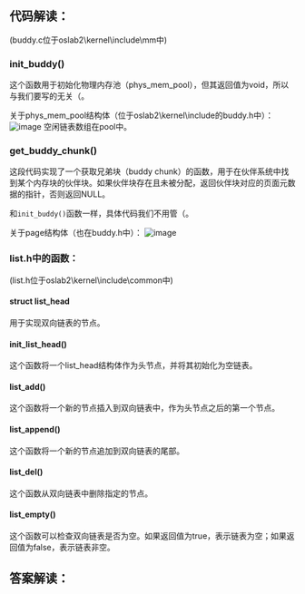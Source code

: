 ## 代码解读：
(buddy.c位于oslab2\kernel\include\mm中)
### init_buddy()
这个函数用于初始化物理内存池（phys_mem_pool），但其返回值为void，所以与我们要写的无关（。

关于phys_mem_pool结构体（位于oslab2\kernel\include的buddy.h中）：
![image](https://github.com/litterqi/operating-system/assets/123362884/a34e3cf2-d599-4893-bbde-307429663865)
空闲链表数组在pool中。
### get_buddy_chunk()
这段代码实现了一个获取兄弟块（buddy chunk）的函数，用于在伙伴系统中找到某个内存块的伙伴块。如果伙伴块存在且未被分配，返回伙伴块对应的页面元数据的指针，否则返回NULL。

和`init_buddy()`函数一样，具体代码我们不用管（。

关于page结构体（也在buddy.h中）：
![image](https://github.com/litterqi/operating-system/assets/123362884/683005db-cda5-489b-a608-d749aed718ff)
### list.h中的函数：
(list.h位于oslab2\kernel\include\common中)
#### struct list_head
用于实现双向链表的节点。
#### init_list_head()
这个函数将一个list_head结构体作为头节点，并将其初始化为空链表。
#### list_add()
这个函数将一个新的节点插入到双向链表中，作为头节点之后的第一个节点。
#### list_append()
这个函数将一个新的节点追加到双向链表的尾部。
#### list_del()
这个函数从双向链表中删除指定的节点。
#### list_empty()
这个函数可以检查双向链表是否为空。如果返回值为true，表示链表为空；如果返回值为false，表示链表非空。
## 答案解读：
